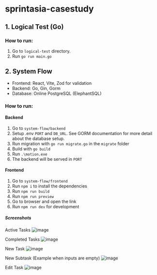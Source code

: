 # sprintasia-casestudy

## 1. Logical Test (Go)
### How to run: 
1. Go to `logical-test` directory.
2. Run `go run main.go`

## 2. System Flow
- Frontend: React, Vite, Zod for validation
- Backend: Go, Gin, Gorm
- Database: Online PostgreSQL (ElephantSQL)
### How to run:

#### Backend
1. Go to `system-flow/backend`
2. Setup .env `PORT` and `DB_URL`. See GORM documentation for more detail about the database setup.
2. Run migration with `go run migrate.go` in the `migrate` folder
3. Build with `go build`
4. Run `.\motion.exe`
5. The backend will be served in `PORT`

#### Frontend
1. Go to `system-flow/frontend`
2. Run `npm i` to install the dependencies
3. Run `npm run build`
4. Run `npm run preview`
5. Go to browser and open the link
6. Run `npm run dev` for development

##### Screenshots
Active Tasks
![image](https://github.com/ahanprojects/sprintasia-casestudy/assets/68496198/e84e08ff-32bf-4eb6-a6ed-21427bc45d08)

Completed Tasks
![image](https://github.com/ahanprojects/sprintasia-casestudy/assets/68496198/f66eb915-9e30-4379-99e3-c2279934d3cc)

New Task
![image](https://github.com/ahanprojects/sprintasia-casestudy/assets/68496198/21c0ff90-e1e6-4772-9825-42120fd89963)

New Subtask (Example when inputs are empty)
![image](https://github.com/ahanprojects/sprintasia-casestudy/assets/68496198/17b2f107-37c9-44c8-9b13-1f802c0b06b2)

Edit Task
![image](https://github.com/ahanprojects/sprintasia-casestudy/assets/68496198/63b7f537-5f78-4571-bfc5-823254ab43db)

